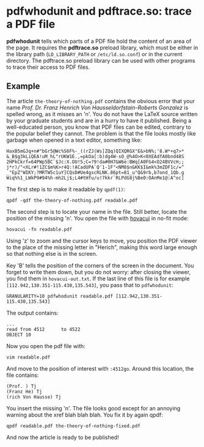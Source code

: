 # pdfwhodunit and pdftrace.so: trace a PDF file

**pdfwhodunit** tells which parts of a PDF file hold the content of an area of
the page. It requires the **pdftrace.so** preload library, which must be either
in the library path (`LD_LIBRARY_PATH` or `/etc/ld.so.conf`) or in the current
directory. The pdftrace.so preload library can be used with other programs to
trace their access to PDF files.

## Example

The article `the-theory-of-nothing.pdf` contains the obvious error that your
name _Prof. Dr. Franz Henrich Von Hausseldorfstain-Roberts Gonzalez_ is spelled
wrong, as it misses an 'n'. You do not have the LaTeX source written by your
graduate students and are in a hurry to have it published. Being a
well-educated person, you know that PDF files can be edited, contrary to the
popular belief they cannot. The problem is that the file looks mostly like
garbage when opened in a text editor, something like:

```
HaxB5mGJq+n#"bGr5@Wc%S6F%-_((rZJ(Ws]ZQq)QIXQRGX"E&>bN%;'8.W*+q7>*
&_B$g3kLiQEA!uM_hL"rUKW1E.,=pkOa[:b)dg4W-sO_@%4O>K<0XEAdfA0bnd48S
2HPkCkrf=64PWp5BC`$Jc:X.OU!5;C=?9!da#0H7&W6e:BWq[A0FG4<O24BVVcH;;
j*r)/"<XLr#!1ZC$m%K>r4Q:!ACadUPA`Q'1-1F"<NM8$n&KK$I&mk%3mZDF1c/=^
_"EpZ"WIKY;?MRTW5c1uY]CQsD#Ue4gscRLNK.86pt=81_u"Q&9rb,b7ond_1Qb.g
Wiq%%1_LWkP9#94%h-mh2Lj$;L4#tHfu/u!7kkr`RLPdG8j%Be0:OAnMe1@:A^oc]
```

The first step is to make it readable by `qpdf(1)`:

```
qpdf -qdf the-theory-of-nothing.pdf readable.pdf
```

The second step is to locate your name in the file. Still better, locate the
position of the missing 'n'. You open the file with
[hovacui](http://sgerwk.altervista.org/hovacui/hovacui.html)
in no-fit mode:

```
hovacui -fn readable.pdf
```

Using 'z' to zoom and the cursor keys to move, you position the PDF viewer to
the place of the missing letter in "Herich", making this word large enough so
that nothing else is in the screen.

Key 'B' tells the position of the corners of the screen in the document. You
forget to write them down, but you do not worry: after closing the viewer, you
find them in `hovacui-out.txt`. If the last line of this file is for example
`[112.942,130.351-115.430,135.543]`, you pass that to `pdfwhodunit`:

```
GRANULARITY=10 pdfwhodunit readable.pdf [112.942,130.351-115.430,135.543]
```

The output contains:

```
...
read from 4512      to 4522
OBJECT 10
```

Now you open the pdf file with:

```
vim readable.pdf
```

And move to the position of interest with `:4512go`. Around this location, the
file contains:

```
(Prof. ) Tj
(Franz He) Tj
(rich Von Hausse) Tj
```

You insert the missing 'n'. The file looks good except for an annoying warning
about the xref blah blah blah. You fix it by again qpdf:

```
qpdf readable.pdf the-theory-of-nothing-fixed.pdf
```

And now the article is ready to be published!


